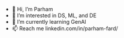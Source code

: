 - 👋 Hi, I’m Parham
- 👀 I’m interested in DS, ML, and DE
- 🌱 I’m currently learning GenAI
- 📫 Reach me linkedin.com/in/parham-fard/

<!---
Parhamfard/Parhamfard is a ✨ special ✨ repository because its `README.md` (this file) appears on your GitHub profile.
You can click the Preview link to take a look at your changes.
--->
 
